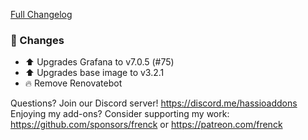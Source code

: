 [Full Changelog][changelog]

### 🔨  Changes

- ⬆ Upgrades Grafana to v7.0.5 (#75)
- ⬆ Upgrades base image to v3.2.1
- 🔥 Remove Renovatebot

[changelog]: https://github.com/hassio-addons/addon-grafana/compare/v5.1.1...v5.1.2

Questions? Join our Discord server! https://discord.me/hassioaddons
Enjoying my add-ons? Consider supporting my work:
https://github.com/sponsors/frenck or https://patreon.com/frenck